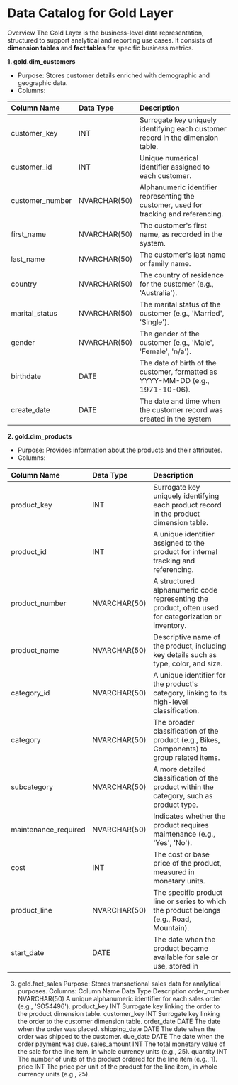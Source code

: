 # Data Catalog for Gold Layer

Overview
The Gold Layer is the business-level data representation, structured to support analytical and reporting use cases. It consists of **dimension tables** and **fact tables** for specific business metrics.

**1. gold.dim_customers**
- Purpose: Stores customer details enriched with demographic and geographic data.
- Columns:
  
| Column Name |	Data Type	| Description |
|:-------------|:---------|:--------------|
|customer_key	|INT	|Surrogate key uniquely identifying each customer record in the dimension table.|
|customer_id	|INT	|Unique numerical identifier assigned to each customer.|
|customer_number	|NVARCHAR(50)	|Alphanumeric identifier representing the customer, used for tracking and referencing.|
|first_name	|NVARCHAR(50)	|The customer's first name, as recorded in the system.|
|last_name	|NVARCHAR(50)	|The customer's last name or family name.|
|country	|NVARCHAR(50)	|The country of residence for the customer (e.g., 'Australia').|
|marital_status	|NVARCHAR(50)	|The marital status of the customer (e.g., 'Married', 'Single').|
|gender	|NVARCHAR(50)	|The gender of the customer (e.g., 'Male', 'Female', 'n/a').|
|birthdate	|DATE	|The date of birth of the customer, formatted as YYYY-MM-DD (e.g., 1971-10-06).|
|create_date	|DATE|	The date and time when the customer record was created in the system|
**2. gold.dim_products**
- Purpose: Provides information about the products and their attributes.
- Columns:

|Column Name	|Data Type|	Description|
|:------------|:---------|:-----------|
|product_key|	INT|	Surrogate key uniquely identifying each product record in the product dimension table.|
|product_id|	INT	|A unique identifier assigned to the product for internal tracking and referencing.|
|product_number|	NVARCHAR(50)|	A structured alphanumeric code representing the product, often used for categorization or inventory.|
|product_name|	NVARCHAR(50)|	Descriptive name of the product, including key details such as type, color, and size.|
|category_id|	NVARCHAR(50)|	A unique identifier for the product's category, linking to its high-level classification.|
|category	|NVARCHAR(50)|	The broader classification of the product (e.g., Bikes, Components) to group related items.|
|subcategory|	NVARCHAR(50)|	A more detailed classification of the product within the category, such as product type.|
|maintenance_required	|NVARCHAR(50)|	Indicates whether the product requires maintenance (e.g., 'Yes', 'No').|
|cost|	INT|	The cost or base price of the product, measured in monetary units.|
|product_line	|NVARCHAR(50)|	The specific product line or series to which the product belongs (e.g., Road, Mountain).|
|start_date|	DATE|	The date when the product became available for sale or use, stored in|
3. gold.fact_sales
Purpose: Stores transactional sales data for analytical purposes.
Columns:
Column Name	Data Type	Description
order_number	NVARCHAR(50)	A unique alphanumeric identifier for each sales order (e.g., 'SO54496').
product_key	INT	Surrogate key linking the order to the product dimension table.
customer_key	INT	Surrogate key linking the order to the customer dimension table.
order_date	DATE	The date when the order was placed.
shipping_date	DATE	The date when the order was shipped to the customer.
due_date	DATE	The date when the order payment was due.
sales_amount	INT	The total monetary value of the sale for the line item, in whole currency units (e.g., 25).
quantity	INT	The number of units of the product ordered for the line item (e.g., 1).
price	INT	The price per unit of the product for the line item, in whole currency units (e.g., 25).
